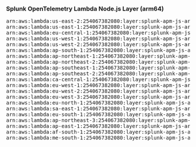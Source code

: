 <h3>Splunk OpenTelemetry Lambda Node.js Layer (arm64)</h3>

<pre>
arn:aws:lambda:us-east-2:254067382080:layer:splunk-apm-js-arm:14
arn:aws:lambda:us-east-1:254067382080:layer:splunk-apm-js-arm:14
arn:aws:lambda:eu-central-1:254067382080:layer:splunk-apm-js-arm:14
arn:aws:lambda:us-west-1:254067382080:layer:splunk-apm-js-arm:14
arn:aws:lambda:us-west-2:254067382080:layer:splunk-apm-js-arm:14
arn:aws:lambda:ap-south-1:254067382080:layer:splunk-apm-js-arm:14
arn:aws:lambda:ap-northeast-1:254067382080:layer:splunk-apm-js-arm:14
arn:aws:lambda:ap-northeast-2:254067382080:layer:splunk-apm-js-arm:14
arn:aws:lambda:ap-southeast-1:254067382080:layer:splunk-apm-js-arm:14
arn:aws:lambda:ap-southeast-2:254067382080:layer:splunk-apm-js-arm:14
arn:aws:lambda:ca-central-1:254067382080:layer:splunk-apm-js-arm:14
arn:aws:lambda:eu-west-1:254067382080:layer:splunk-apm-js-arm:14
arn:aws:lambda:eu-west-2:254067382080:layer:splunk-apm-js-arm:14
arn:aws:lambda:eu-west-3:254067382080:layer:splunk-apm-js-arm:14
arn:aws:lambda:eu-north-1:254067382080:layer:splunk-apm-js-arm:14
arn:aws:lambda:sa-east-1:254067382080:layer:splunk-apm-js-arm:14
arn:aws:lambda:eu-south-1:254067382080:layer:splunk-apm-js-arm:14
arn:aws:lambda:ap-northeast-3:254067382080:layer:splunk-apm-js-arm:14
arn:aws:lambda:ap-east-1:254067382080:layer:splunk-apm-js-arm:14
arn:aws:lambda:af-south-1:254067382080:layer:splunk-apm-js-arm:14
arn:aws:lambda:me-south-1:254067382080:layer:splunk-apm-js-arm:14
</pre>
